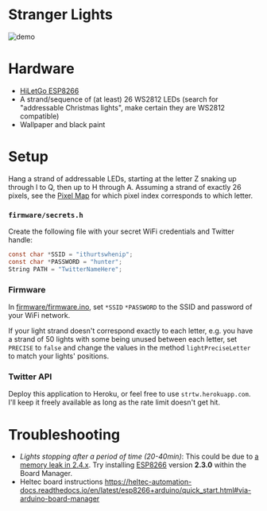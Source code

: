 # Stranger Lights

![demo](./demo.gif)

# Hardware

- [HiLetGo ESP8266](https://smile.amazon.com/HiLetgo-Internet-Development-Wireless-Micropython/dp/B010O1G1ES)
- A strand/sequence of (at least) 26 WS2812 LEDs (search for "addressable Christmas lights", make certain they are WS2812 compatible)
- Wallpaper and black paint

# Setup

Hang a strand of addressable LEDs, starting at the letter Z snaking up through I to Q, then up to H through A.
Assuming a strand of exactly 26 pixels, see the [Pixel Map](./PIXELMAP.md) for which pixel index corresponds to which letter.

### `firmware/secrets.h`

Create the following file with your secret WiFi credentials and Twitter handle:

```c
const char *SSID = "ithurtswhenip";
const char *PASSWORD = "hunter";
String PATH = "TwitterNameHere";
```

### Firmware

In [firmware/firmware.ino](./firmware/firmware.ino), set `*SSID` `*PASSWORD` to the SSID and password of your WiFi network.

If your light strand doesn't correspond exactly to each letter, e.g. you have a strand of 50 lights with some being unused between each letter, set `PRECISE` to `false` and change the values in the method `lightPreciseLetter` to match your lights' positions.

### Twitter API

Deploy this application to Heroku, or feel free to use `strtw.herokuapp.com`. I'll keep it freely available as long as the rate limit doesn't get hit.

# Troubleshooting

- _Lights stopping after a period of time (20-40min)_: This could be due to [a memory leak in 2.4.x](https://github.com/esp8266/Arduino/issues/4497). Try installing [ESP8266](https://github.com/esp8266/Arduino) version **2.3.0** within the Board Manager.
- Heltec board instructions https://heltec-automation-docs.readthedocs.io/en/latest/esp8266+arduino/quick_start.html#via-arduino-board-manager
